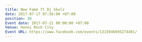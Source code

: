 ```yaml
---
title: New Fame ft Dj Skulz
date: 2017-07-17 07:56:00 +07:00
position: 38
Event date: 2017-07-21 00:00:00 +07:00
Venue: Hanoi Rock City
Event URL: https://www.facebook.com/events/1315046695274481/
---
```


